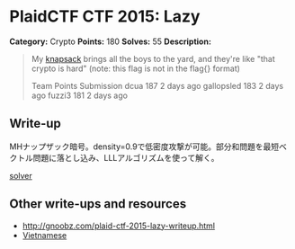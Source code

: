 # PlaidCTF CTF 2015: Lazy

**Category:** Crypto
**Points:** 180
**Solves:** 55
**Description:**

> My [knapsack](http://play.plaidctf.com/files/handout_d20bf5aef611da40173a5004da72428c.tgz) brings all the boys to the yard, and they're like "that crypto is hard" (note: this flag is not in the flag{} format)
> 
> 
> Team	Points	Submission
> dcua	187	2 days ago
> gallopsled	183	2 days ago
> fuzzi3	181	2 days ago

## Write-up

MHナップザック暗号。density=0.9で低密度攻撃が可能。部分和問題を最短ベクトル問題に落とし込み、LLLアルゴリズムを使って解く。

[solver](solver.sage.py)

## Other write-ups and resources

* <http://gnoobz.com/plaid-ctf-2015-lazy-writeup.html>
* [Vietnamese](https://forum.whitehat.vn/threads/12894-Plaidctf-2015-Crypto180-Lazy.html)
